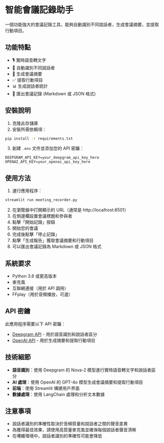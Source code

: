 # 智能會議記錄助手

一個功能強大的會議記錄工具，能夠自動識別不同說話者，生成會議摘要，並提取行動項目。

## 功能特點

- 🎙️ 實時語音轉文字
- 👥 自動識別不同說話者
- 📝 生成會議摘要
- ✅ 提取行動項目
- 📊 生成說話者統計
- 💾 匯出會議記錄 (Markdown 或 JSON 格式)

## 安裝說明

1. 克隆此存儲庫
2. 安裝所需依賴項：

```bash
pip install -r requirements.txt
```

3. 創建 `.env` 文件並添加您的 API 密鑰：

```
DEEPGRAM_API_KEY=your_deepgram_api_key_here
OPENAI_API_KEY=your_openai_api_key_here
```

## 使用方法

1. 運行應用程序：

```bash
streamlit run meeting_recorder.py
```

2. 在瀏覽器中打開顯示的 URL（通常是 http://localhost:8501）
3. 在側邊欄設置會議標題和參與者
4. 點擊「開始記錄」按鈕
5. 開始您的會議
6. 完成後點擊「停止記錄」
7. 點擊「生成報告」獲取會議摘要和行動項目
8. 可以匯出會議記錄為 Markdown 或 JSON 格式

## 系統要求

- Python 3.8 或更高版本
- 麥克風
- 互聯網連接（用於 API 調用）
- FFplay（用於音頻播放，可選）

## API 密鑰

此應用程序需要以下 API 密鑰：

- [Deepgram API](https://deepgram.com/) - 用於語音識別和說話者區分
- [OpenAI API](https://openai.com/) - 用於生成摘要和提取行動項目

## 技術細節

- **語音識別**：使用 Deepgram 的 Nova-2 模型進行實時語音轉文字和說話者區分
- **AI 處理**：使用 OpenAI 的 GPT-4o 模型生成會議摘要和提取行動項目
- **前端**：使用 Streamlit 構建用戶界面
- **數據處理**：使用 LangChain 處理和分析文本數據

## 注意事項

- 說話者識別的準確性取決於音頻質量和說話者之間的聲音差異
- 為獲得最佳效果，請使用高質量麥克風並確保每個說話者聲音清晰
- 在嘈雜環境中，說話者識別的準確性可能會降低

